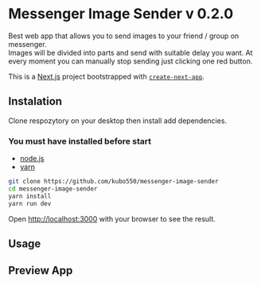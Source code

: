 # Messenger Image Sender v 0.2.0

Best web app that allows you to send images to your friend / group on messenger.  
Images will be divided into parts and send with suitable delay you want. At every moment you can manually stop sending just clicking one red button.

This is a [Next.js](https://nextjs.org/) project bootstrapped with [`create-next-app`](https://github.com/vercel/next.js/tree/canary/packages/create-next-app).

## Instalation

Clone respozytory on your desktop then install add dependencies.

### You must have installed before start
 
 - [node.js](https://nodejs.org/en/download/)
 - [yarn](https://classic.yarnpkg.com/en/docs/install/#windows-stable)

```bash
git clone https://github.com/kubo550/messenger-image-sender
cd messenger-image-sender
yarn install
yarn run dev

```

Open [http://localhost:3000](http://localhost:3000) with your browser to see the result.

## Usage



## Preview App
